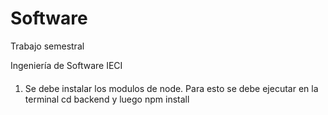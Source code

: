 # Software
Trabajo semestral

Ingeniería de Software 
IECI


####
1. Se debe instalar los modulos de node. 
Para esto se debe ejecutar en la terminal cd backend y luego npm install
